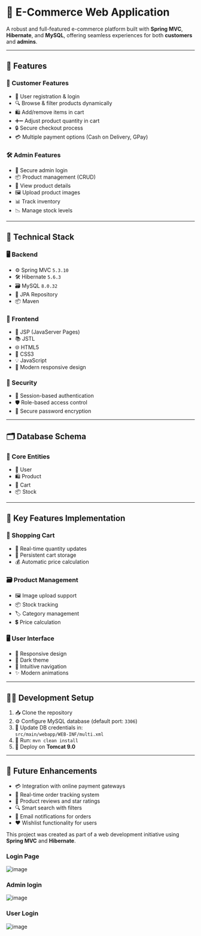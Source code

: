 # 🛒 E-Commerce Web Application

A robust and full-featured e-commerce platform built with **Spring MVC**, **Hibernate**, and **MySQL**, offering seamless experiences for both **customers** and **admins**.

---

## 🚀 Features

### 👥 Customer Features  
- 📝 User registration & login  
- 🔍 Browse & filter products dynamically  
- 🛍️ Add/remove items in cart  
- ➕➖ Adjust product quantity in cart  
- 🔒 Secure checkout process  
- 💳 Multiple payment options (Cash on Delivery, GPay)

### 🛠️ Admin Features  
- 🔐 Secure admin login  
- 📦 Product management (CRUD)  
- 🔎 View product details  
- 🖼️ Upload product images  
- 📊 Track inventory  
- 📉 Manage stock levels

---

## 🧰 Technical Stack

### 🖥️ Backend  
- ⚙️ Spring MVC `5.3.10`  
- 🛠️ Hibernate `5.6.3`  
- 🗃️ MySQL `8.0.32`  
- 📁 JPA Repository  
- 📦 Maven

### 🎨 Frontend  
- 🧾 JSP (JavaServer Pages)  
- 📚 JSTL  
- 🌐 HTML5  
- 🎨 CSS3  
- 💡 JavaScript  
- 📱 Modern responsive design

### 🔐 Security  
- 🧾 Session-based authentication  
- 🛡️ Role-based access control  
- 🔑 Secure password encryption

---

## 🗂️ Database Schema

### 🔑 Core Entities  
- 👤 User  
- 🛍️ Product  
- 🛒 Cart  
- 📦 Stock

---

## 🧩 Key Features Implementation

### 🛒 Shopping Cart  
- 🔁 Real-time quantity updates  
- 💾 Persistent cart storage  
- 💰 Automatic price calculation

### 🗃️ Product Management  
- 🖼️ Image upload support  
- 📦 Stock tracking  
- 🏷️ Category management  
- 💲 Price calculation

### 🖥️ User Interface  
- 📱 Responsive design  
- 🌙 Dark theme  
- 🧭 Intuitive navigation  
- ✨ Modern animations

---

## 🧑‍💻 Development Setup

1. 📥 Clone the repository  
2. ⚙️ Configure MySQL database (default port: `3306`)  
3. 🔧 Update DB credentials in:  
   `src/main/webapp/WEB-INF/multi.xml`  
4. 🧼 Run: `mvn clean install`  
5. 🚀 Deploy on **Tomcat 9.0**

---

## 🔮 Future Enhancements

- 💳 Integration with online payment gateways  
- 🚚 Real-time order tracking system  
- 🌟 Product reviews and star ratings  
- 🔍 Smart search with filters  
- 📧 Email notifications for orders  
- ❤️ Wishlist functionality for users


This project was created as part of a web development initiative using **Spring MVC** and **Hibernate**.  


### Login Page
![image](https://github.com/user-attachments/assets/4eada61f-5536-4d05-a352-98db5d56b486)

### Admin login
![image](https://github.com/user-attachments/assets/4c8a63ab-7a6d-47f9-aa27-96018dd977fd)

### User Login
![image](https://github.com/user-attachments/assets/9233f0fc-b279-4108-8573-84f60c051fe9)




